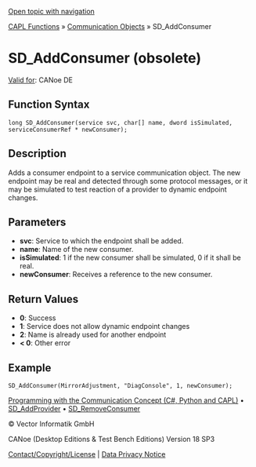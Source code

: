 [Open topic with navigation](../../../../../CANoeDEFamily.htm#Topics/CAPLFunctions/CommunicationObjects/Functions/CAPLfunctionSDAddConsumer.md)

[CAPL Functions](../../CAPLfunctions.md) » [Communication Objects](../CAPLfunctionsCOOverview.md) » SD_AddConsumer

# SD_AddConsumer (obsolete)

[Valid for](../../../Shared/FeatureAvailability.md): CANoe DE

## Function Syntax

```
long SD_AddConsumer(service svc, char[] name, dword isSimulated, serviceConsumerRef * newConsumer);
```

## Description

Adds a consumer endpoint to a service communication object. The new endpoint may be real and detected through some protocol messages, or it may be simulated to test reaction of a provider to dynamic endpoint changes.

## Parameters

- **svc**: Service to which the endpoint shall be added.
- **name**: Name of the new consumer.
- **isSimulated**: 1 if the new consumer shall be simulated, 0 if it shall be real.
- **newConsumer**: Receives a reference to the new consumer.

## Return Values

- **0**: Success
- **1**: Service does not allow dynamic endpoint changes
- **2**: Name is already used for another endpoint
- **< 0**: Other error

## Example

```plaintext
SD_AddConsumer(MirrorAdjustment, "DiagConsole", 1, newConsumer);
```

[Programming with the Communication Concept (C#, Python and CAPL)](../../../CANoeCANalyzer/CommunicationConcept/Programming/CCP.md) • [SD_AddProvider](CAPLfunctionSDAddProvider.md) • [SD_RemoveConsumer](CAPLfunctionSDRemoveConsumer.md)

© Vector Informatik GmbH

CANoe (Desktop Editions & Test Bench Editions) Version 18 SP3

[Contact/Copyright/License](../../../Shared/ContactCopyrightLicense.md) | [Data Privacy Notice](https://www.vector.com/int/en/company/get-info/privacy-policy/)